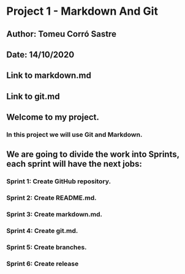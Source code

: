 # Project 1 - Markdown And Git
## Author: Tomeu Corró Sastre
## Date: 14/10/2020
## Link to markdown.md
## Link to git.md

## Welcome to my project.

### In this project we will use Git and Markdown.

## We are going to divide the work into Sprints, each sprint will have the next jobs:

### Sprint 1: Create GitHub repository.
### Sprint 2: Create README.md.
### Sprint 3: Create markdown.md.
### Sprint 4: Create git.md.
### Sprint 5: Create branches.
### Sprint 6: Create release

